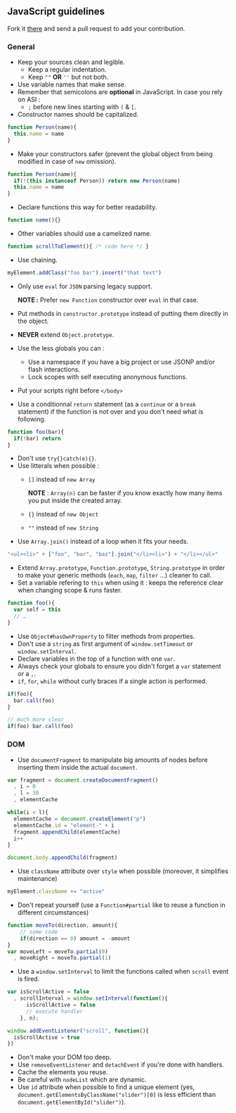 ## JavaScript guidelines

Fork it [there](https://github.com/mlbli/js-guidelines) and send a pull request to add your contribution. 

### General

* Keep your sources clean and legible. 
  * Keep a regular indentation.
  * Keep `""` **OR** `''` but not both.
* Use variable names that make sense.
* Remember that semicolons are **optional** in JavaScript. 
  In case you rely on ASI : 
    * `;` before new lines starting with `(` & `[`. 
* Constructor names should be capitalized.
  
```javascript
function Person(name){
  this.name = name
}
```

* Make your constructors safer (prevent the global object from being modified in case of `new` omission).

```javascript
function Person(name){
  if(!(this instanceof Person)) return new Person(name)
  this.name = name
}
```

* Declare functions this way for better readability.

```javascript
function name(){}
```

* Other variables should use a camelized name.
  
```javascript
function scrollToElement(){ /* code here */ }
```

* Use chaining. 

```javascript
myElement.addClass("foo bar").insert("that text")
```

* Only use `eval` for `JSON` parsing legacy support.
  
    **NOTE :** Prefer `new Function` constructor over `eval` in that case. 
   
* Put methods in `constructor.prototype` instead of putting them directly in the object. 
* **NEVER** extend `Object.prototype`. 
* Use the less globals you can :
    * Use a namespace if you have a big project or use JSONP and/or flash interactions. 
    * Lock scopes with self executing anonymous functions. 
* Put your scripts right before `</body>`
* Use a conditionnal `return` statement (as a `continue` or a `break` statement) if the function is not over and you don't need what is following. 

```javascript
function foo(bar){
  if(!bar) return
}
```
  
* Don't use `try{}catch(e){}`.
* Use litterals when possible :
  * `[]` instead of `new Array`
    
    **NOTE** : `Array(n)` can be faster if you know exactly how many items you put inside the created array. 
  * `{}` instead of `new Object`
  * `""` instead of `new String`
* Use `Array.join()` instead of a loop when it fits your needs. 
  
```javascript
"<ul><li>" + ["foo", "bar", "baz"].join("</li><li>") + "</li></ul>"
```

* Extend `Array.prototype`, `Function.prototype`, `String.prototype` in order to make your generic methods (`each`, `map`, `filter` ...) cleaner to call. 
* Set a variable refering to `this` when using it : keeps the reference clear when changing scope & runs faster. 
  
```javascript
function foo(){
  var self = this
  // …
}
```

* Use `Object#hasOwnProperty` to filter methods from properties. 
* Don't use a `string` as first argument of `window.setTimeout` or `window.setInterval`.
* Declare variables in the top of a function with one `var`.
* Always check your globals to ensure you didn't forget a `var` statement or a `,`. 
* `if`, `for`, `while` without curly braces if a single action is performed. 

```javascript
if(foo){
  bar.call(foo)
}

// much more clear
if(foo) bar.call(foo)
```

### DOM

* Use `documentFragment` to manipulate big amounts of nodes before inserting them inside the actual `document`. 

```javascript
var fragment = document.createDocumentFragment()
  , i = 0
  , l = 30
  , elementCache

while(i < l){
  elementCache = document.createElement("p")
  elementCache.id = "element-" + i
  fragment.appendChild(elementCache)
  i++
}

document.body.appendChild(fragment)
```

* Use `className` attribute over `style` when possible (moreover, it simplifies maintenance)

```javascript
myElement.className += "active"
```
  
* Don't repeat yourself (use a `Function#partial` like to reuse a function in different circumstances)

```javascript
function moveTo(direction, amount){
    // some code
    if(direction == 0) amount = -amount
}
var moveLeft = moveTo.partial(0)
  , moveRight = moveTo.partial(1)
```
  
* Use a `window.setInterval` to limit the functions called when `scroll` event is fired. 

```javascript
var isScrollActive = false
  , scrollInterval = window.setInterval(function(){
      isScrollActive = false
      // execute handler
    }, n);

window.addEventListener("scroll", function(){
  isScrollActive = true
})

```

* Don't make your DOM too deep. 
* Use `removeEventListener` and `detachEvent` if you're done with handlers. 
* Cache the elements you reuse. 
* Be careful with `nodeList` which are dynamic. 
* Use `id` attribute when possible to find a unique element (yes, `document.getElementsByClassName("slider")[0]` is less efficient than `document.getElementById("slider")`).


